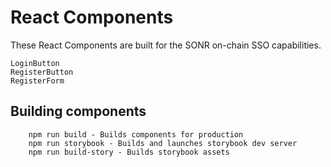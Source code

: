 # React Components

These React Components are built for the SONR on-chain SSO capabilities.

```
LoginButton
RegisterButton
RegisterForm
```


## Building components

```
    npm run build - Builds components for production
    npm run storybook - Builds and launches storybook dev server
    npm run build-story - Builds storybook assets
```

